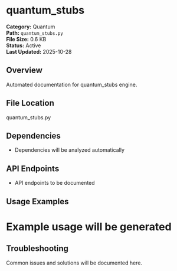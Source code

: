 # quantum_stubs

**Category:** Quantum  
**Path:** `quantum_stubs.py`  
**File Size:** 0.6 KB  
**Status:** Active  
**Last Updated:** 2025-10-28

## Overview
Automated documentation for quantum_stubs engine.

## File Location
quantum_stubs.py

## Dependencies
- Dependencies will be analyzed automatically

## API Endpoints
- API endpoints to be documented

## Usage Examples
# Example usage will be generated

## Troubleshooting
Common issues and solutions will be documented here.